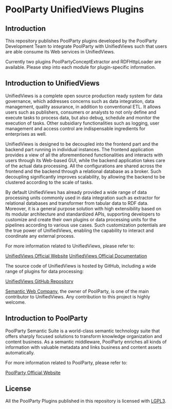 # PoolParty UnifiedViews Plugins

## Introduction

This repository publishes PoolParty plugins developed by the PoolParty Development Team to integrate PoolParty with UnifiedViews such that users are able consume its Web services in UnifiedViews.

Currently two plugins PoolPartyConceptExtractor and RDFHttpLoader are available. Please step into each module for plugin-specific information.

## Introduction to UnifiedViews

UnifiedViews is a complete open source production ready system for data governance, which addresses concerns such as data integration, data management, quality assurance, in addition to conventional ETL. It allows users such as publishers, consumers or analysts to not only define and execute tasks to process data, but also debug, schedule and monitor the execution of tasks. Other subsidiary functionalities such as logging, user management and access control are indispensable ingredients for enterprises as well.

UnifiedViews is designed to be decoupled into the frontend part and the backend part running in individual instances. The frontend application provides a view of all the aforementioned functionalities and interacts with users through its Web-based GUI, while the backend application takes care of the actual data processing. All the configurations are shared across the frontend and the backend through a relational database as a broker. Such decoupling significantly improves scalability, by allowing the backend to be clustered according to the scale of tasks.

By default UnifiedViews has already provided a wide range of data processing units commonly used in data integration such as extractor for relational databases and transformer from tabular data to RDF data. Moreover, it is a general purpose solution with high extensibility based on its modular architecture and standardized APIs, supporting developers to customize and create their own plugins or data processing units for the pipelines according to various use cases. Such customization potentials are the true power of UnifiedViews, enabling the capability to interact and coordinate any external process.

For more information related to UnifiedViews, please refer to:

[UnifiedViews Official Website](http://unifiedviews.eu/)
[UnifiedViews Official Documentation](https://grips.semantic-web.at/display/UDDOC/Introduction)

The source code of UnifiedViews is hosted by GitHub, including a wide range of plugins for data processing:

[UnifiedViews GitHub Repository](https://github.com/UnifiedViews)

[Semantic Web Company](http://www.semantic-web.at), the owner of PoolParty, is one of the main contributor to UnifiedViews. Any contribution to this project is highly welcome.

## Introduction to PoolParty

PoolParty Semantic Suite is a world-class semantic technology suite that offers sharply focused solutions to transform knowledge organization and content business. As a semantic middleware, PoolParty enriches all kinds of information with valuable metadata and links business and content assets automatically. 

For more information related to PoolParty, please refer to:

[PoolParty Official Website](https://www.poolparty.biz/)

## License

All the PoolParty Plugins published in this repository is licensed with [LGPL3](./LICENSE).